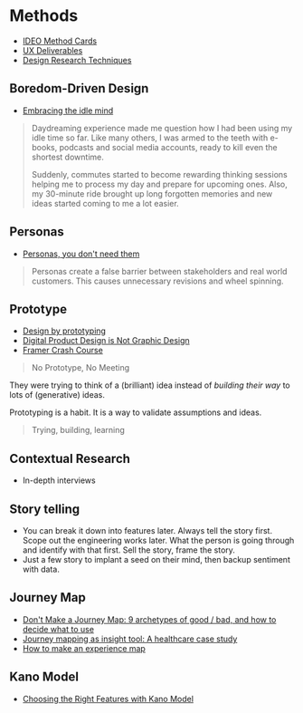 # Methods

* [IDEO Method Cards](https://www.ideo.com/post/method-cards)
* [UX Deliverables](https://uxplanet.org/a-complete-list-of-ux-deliverables-d62ccf1de434)
* [Design Research Techniques](http://designresearchtechniques.com/casestudies/)

## Boredom-Driven Design

* [Embracing the idle mind](https://uxdesign.cc/embracing-the-idle-mind-43067637395c)

> Daydreaming experience made me question how I had been using my idle time so far. Like many others, I was armed to the teeth with e-books, podcasts and social media accounts, ready to kill even the shortest downtime.
> 
> Suddenly, commutes started to become rewarding thinking sessions helping me to process my day and prepare for upcoming ones. Also, my 30-minute ride brought up long forgotten memories and new ideas started coming to me a lot easier.

## Personas

* [Personas, you don't need them](https://hondo.wtf/posts/on-personas/)

> Personas create a false barrier between stakeholders and real world customers. This causes unnecessary revisions and wheel spinning.

## Prototype

* [Design by prototyping](https://rgabydesign.com/design-by-prototyping-744b4031e7c7)
* [Digital Product Design is Not Graphic Design](https://medium.com/subform/digital-product-design-is-not-graphic-design-931ea97a0beb)
* [Framer Crash Course](https://www.youtube.com/playlist?list=PLWlUJU11tp4f41p4dzizVkjjTQ38kA0wG)

> No Prototype, No Meeting

They were trying to think of a (brilliant) idea instead of *building their way* to lots of (generative) ideas.

Prototyping is a habit. It is a way to validate assumptions and ideas.

> Trying, building, learning

## Contextual Research

* In-depth interviews

## Story telling

* You can break it down into features later. Always tell the story first. Scope out the engineering works later. What the person is going through and identify with that first. Sell the story, frame the story.
* Just a few story to implant a seed on their mind, then backup sentiment with data.

## Journey Map

* [Don't Make a Journey Map: 9 archetypes of good / bad, and how to decide what to use](https://medium.com/@shahrsays/dont-make-a-journey-map-9-archetypes-of-good-bad-and-how-to-decide-what-to-use-d65abd30ec6f#.fq1rrlsdt)
* [Journey mapping as insight tool: A healthcare case study](https://www.youtube.com/watch?v=OUoZq-g-Z2g)
* [How to make an experience map](https://blog.carbonfive.com/2017/08/03/experience-mapping-2/)

## Kano Model

* [Choosing the Right Features with Kano Model](https://uxdesign.cc/choosing-the-right-features-with-kano-model-cc0274b6a83)